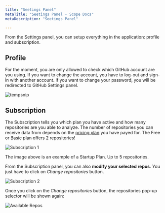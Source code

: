 ```yaml
---
title: "Seetings Panel"
metaTitle: "Seetings Panel - Scope Docs"
metaDescription: "Seetings Panel"

---
```


From the Settings panel, you can setup everything in the application: profile and subscription.

## Profile

For the moment, you are only allowed to check which GitHub account are you using. If you want to change the account, you have to log-out and sign-in with another account. If you want to change your password, you will be redirected to GitHub Settings panel.

![tempsnip](https://user-images.githubusercontent.com/48650098/71578814-fb538700-2af9-11ea-9134-b6086b86bed6.png)

## Subscription

The Subscription tells you which plan you have active and how many repositories are you able to analyze. The number of repositories you can receive data from depends on the [pricing plan](https://scope.ink/pricing "pricing plan") you have payed for. The Free or Basic plan offers 2 repositories!

![Subscription 1](https://user-images.githubusercontent.com/48650098/71579009-d14e9480-2afa-11ea-969d-4c472297f234.png)

The image above is an example of a Startup Plan. Up to 5 repositories. 

From the Subscription panel, you can also **modify your selected repos**. You just have to click on *Change repositories* button.

![Subscription 2](https://user-images.githubusercontent.com/48650098/71579061-14106c80-2afb-11ea-8652-4eed2def76e2.png)

Once you click on the *Change repositories* button, the repositories pop-up selector will be shown again:

![Available Repos](https://user-images.githubusercontent.com/48650098/71576942-892b7400-2af2-11ea-92e7-0ce8fe8febf6.png)